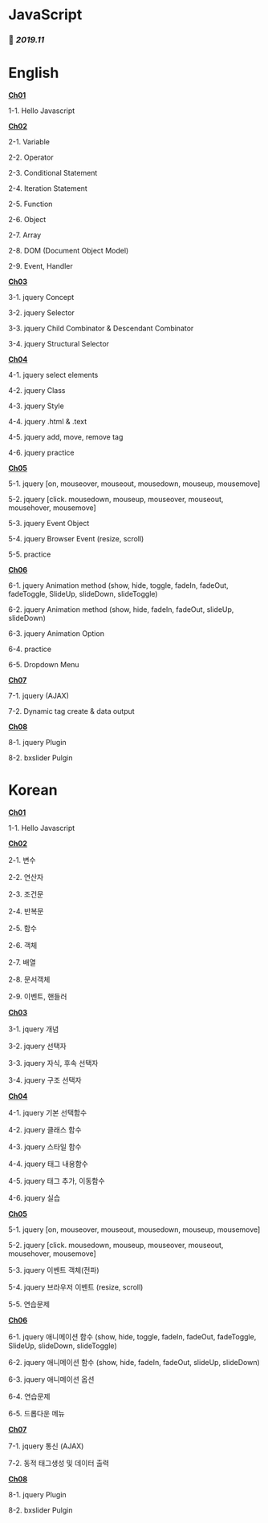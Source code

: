 # JavaScript

### 📆 *2019.11*

# English

**[Ch01](https://github.com/leedaham/academy-JavaScript-2019/tree/master/ch01)**

1-1. Hello Javascript

**[Ch02](https://github.com/leedaham/academy-JavaScript-2019/tree/master/ch02)**

2-1. Variable

2-2. Operator

2-3. Conditional Statement

2-4. Iteration Statement

2-5. Function

2-6. Object

2-7. Array

2-8. DOM (Document Object Model)

2-9. Event, Handler

**[Ch03](https://github.com/leedaham/academy-JavaScript-2019/tree/master/ch03)**

3-1. jquery Concept

3-2. jquery Selector

3-3. jquery Child Combinator & Descendant Combinator

3-4. jquery Structural Selector

**[Ch04](https://github.com/leedaham/academy-JavaScript-2019/tree/master/ch04)**

4-1. jquery select elements

4-2. jquery Class

4-3. jquery Style

4-4. jquery .html & .text

4-5. jquery add, move, remove tag

4-6. jquery practice

**[Ch05](https://github.com/leedaham/academy-JavaScript-2019/tree/master/ch05)**

5-1. jquery [on, mouseover, mouseout, mousedown, mouseup, mousemove] 

5-2. jquery [click. mousedown, mouseup, mouseover, mouseout, mousehover, mousemove]

5-3. jquery Event Object

5-4. jquery Browser Event (resize, scroll)

5-5. practice

**[Ch06](https://github.com/leedaham/academy-JavaScript-2019/tree/master/ch06)**

6-1. jquery  Animation method (show, hide, toggle, fadeIn, fadeOut, fadeToggle, SlideUp, slideDown, slideToggle)

6-2. jquery  Animation method (show, hide, fadeIn, fadeOut, slideUp, slideDown)

6-3. jquery  Animation Option

6-4. practice

6-5. Dropdown Menu

**[Ch07](https://github.com/leedaham/academy-JavaScript-2019/tree/master/ch07)**

7-1. jquery (AJAX)

7-2. Dynamic tag create & data output

**[Ch08](https://github.com/leedaham/academy-JavaScript-2019/tree/master/ch08)**

8-1. jquery Plugin

8-2. bxslider Pulgin

# Korean

**[Ch01](https://github.com/leedaham/academy-JavaScript-2019/tree/master/ch01)**

1-1. Hello Javascript

**[Ch02](https://github.com/leedaham/academy-JavaScript-2019/tree/master/ch02)**

2-1. 변수

2-2. 연산자

2-3. 조건문

2-4. 반복문

2-5. 함수

2-6. 객체

2-7. 배열

2-8. 문서객체

2-9. 이벤트, 핸들러

**[Ch03](https://github.com/leedaham/academy-JavaScript-2019/tree/master/ch03)**

3-1. jquery 개념

3-2. jquery 선택자

3-3. jquery 자식, 후속 선택자

3-4. jquery 구조 선택자

**[Ch04](https://github.com/leedaham/academy-JavaScript-2019/tree/master/ch04)**

4-1. jquery 기본 선택함수

4-2. jquery 클래스 함수

4-3. jquery 스타일 함수

4-4. jquery 태그 내용함수

4-5. jquery 태그 추가, 이동함수

4-6. jquery 실습

**[Ch05](https://github.com/leedaham/academy-JavaScript-2019/tree/master/ch05)**

5-1. jquery [on, mouseover, mouseout, mousedown, mouseup, mousemove] 

5-2. jquery [click. mousedown, mouseup, mouseover, mouseout, mousehover, mousemove]

5-3. jquery 이벤트 객체(전파)

5-4. jquery 브라우저 이벤트 (resize, scroll)

5-5. 연습문제

**[Ch06](https://github.com/leedaham/academy-JavaScript-2019/tree/master/ch06)**

6-1. jquery  애니메이션 함수 (show, hide, toggle, fadeIn, fadeOut, fadeToggle, SlideUp, slideDown, slideToggle)

6-2. jquery  애니메이션 함수 (show, hide, fadeIn, fadeOut, slideUp, slideDown)

6-3. jquery  애니메이션 옵션

6-4. 연습문제

6-5. 드롭다운 메뉴

**[Ch07](https://github.com/leedaham/academy-JavaScript-2019/tree/master/ch07)**

7-1. jquery 통신 (AJAX)

7-2. 동적 태그생성 및 데이터 출력

**[Ch08](https://github.com/leedaham/academy-JavaScript-2019/tree/master/ch08)**

8-1. jquery Plugin

8-2. bxslider Pulgin